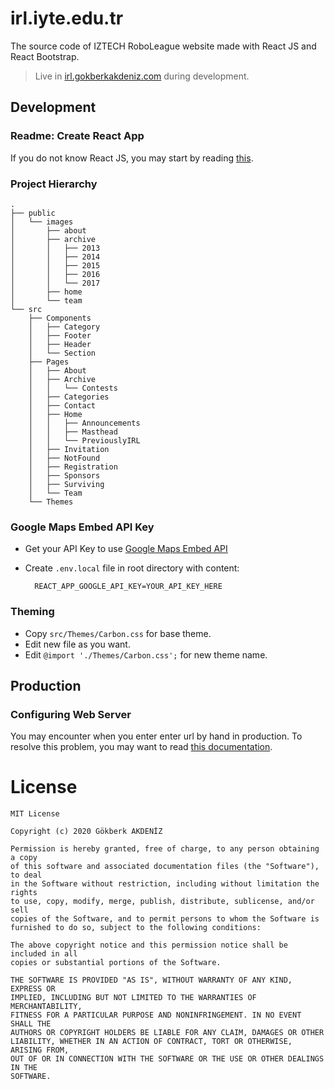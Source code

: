 # irl.iyte.edu.tr
The source code of IZTECH RoboLeague website made with React JS and React Bootstrap.

> Live in [irl.gokberkakdeniz.com](http://irl.gokberkakdeniz.com) during development.

## Development
### Readme: Create React App 
If you do not know React JS, you may start by reading [this](README.create-react-app.md).

### Project Hierarchy
    .
    ├── public
    │   └── images
    │       ├── about
    │       ├── archive
    │       │   ├── 2013
    │       │   ├── 2014
    │       │   ├── 2015
    │       │   ├── 2016
    │       │   └── 2017
    │       ├── home
    │       └── team
    └── src
        ├── Components
        │   ├── Category
        │   ├── Footer
        │   ├── Header
        │   └── Section
        ├── Pages
        │   ├── About
        │   ├── Archive
        │   │   └── Contests
        │   ├── Categories
        │   ├── Contact
        │   ├── Home
        │   │   ├── Announcements
        │   │   ├── Masthead
        │   │   └── PreviouslyIRL
        │   ├── Invitation
        │   ├── NotFound
        │   ├── Registration
        │   ├── Sponsors
        │   ├── Surviving
        │   └── Team
        └── Themes

### Google Maps Embed API Key
- Get your API Key to use [Google Maps Embed API](https://developers.google.com/maps/documentation/embed/start?hl=tr)
- Create `.env.local` file in root directory with content:


        REACT_APP_GOOGLE_API_KEY=YOUR_API_KEY_HERE

### Theming
- Copy `src/Themes/Carbon.css` for base theme.
- Edit new file as you want.
- Edit `@import './Themes/Carbon.css';` for new theme name.

## Production
### Configuring Web Server
You may encounter when you enter enter url by hand in production. 
To resolve this problem, you may want to read [this documentation](https://gkedge.gitbooks.io/react-router-in-the-real/content/nginx.html).

# License
    MIT License

    Copyright (c) 2020 Gökberk AKDENİZ

    Permission is hereby granted, free of charge, to any person obtaining a copy
    of this software and associated documentation files (the "Software"), to deal
    in the Software without restriction, including without limitation the rights
    to use, copy, modify, merge, publish, distribute, sublicense, and/or sell
    copies of the Software, and to permit persons to whom the Software is
    furnished to do so, subject to the following conditions:

    The above copyright notice and this permission notice shall be included in all
    copies or substantial portions of the Software.

    THE SOFTWARE IS PROVIDED "AS IS", WITHOUT WARRANTY OF ANY KIND, EXPRESS OR
    IMPLIED, INCLUDING BUT NOT LIMITED TO THE WARRANTIES OF MERCHANTABILITY,
    FITNESS FOR A PARTICULAR PURPOSE AND NONINFRINGEMENT. IN NO EVENT SHALL THE
    AUTHORS OR COPYRIGHT HOLDERS BE LIABLE FOR ANY CLAIM, DAMAGES OR OTHER
    LIABILITY, WHETHER IN AN ACTION OF CONTRACT, TORT OR OTHERWISE, ARISING FROM,
    OUT OF OR IN CONNECTION WITH THE SOFTWARE OR THE USE OR OTHER DEALINGS IN THE
    SOFTWARE.
